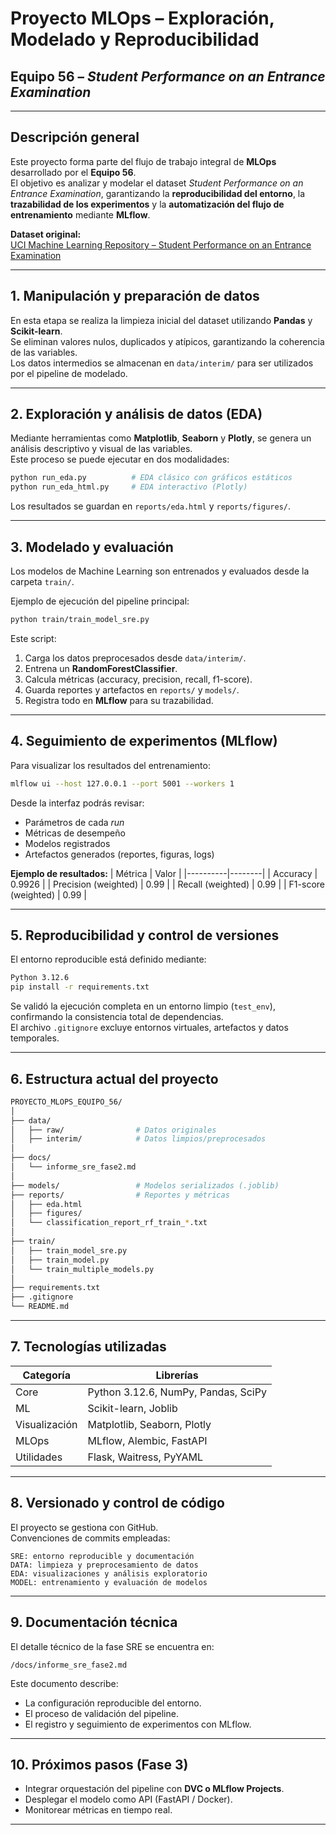 # Proyecto MLOps – Exploración, Modelado y Reproducibilidad  
## Equipo 56 – *Student Performance on an Entrance Examination*

---

## Descripción general

Este proyecto forma parte del flujo de trabajo integral de **MLOps** desarrollado por el **Equipo 56**.  
El objetivo es analizar y modelar el dataset *Student Performance on an Entrance Examination*, garantizando la **reproducibilidad del entorno**, la **trazabilidad de los experimentos** y la **automatización del flujo de entrenamiento** mediante **MLflow**.

**Dataset original:**  
[UCI Machine Learning Repository – Student Performance on an Entrance Examination](https://archive.ics.uci.edu/dataset/582/student+performance+on+an+entrance+examination)

---

## 1. Manipulación y preparación de datos

En esta etapa se realiza la limpieza inicial del dataset utilizando **Pandas** y **Scikit-learn**.  
Se eliminan valores nulos, duplicados y atípicos, garantizando la coherencia de las variables.  
Los datos intermedios se almacenan en `data/interim/` para ser utilizados por el pipeline de modelado.

---

## 2. Exploración y análisis de datos (EDA)

Mediante herramientas como **Matplotlib**, **Seaborn** y **Plotly**, se genera un análisis descriptivo y visual de las variables.  
Este proceso se puede ejecutar en dos modalidades:

```bash
python run_eda.py          # EDA clásico con gráficos estáticos
python run_eda_html.py     # EDA interactivo (Plotly)
```

Los resultados se guardan en `reports/eda.html` y `reports/figures/`.

---

## 3. Modelado y evaluación

Los modelos de Machine Learning son entrenados y evaluados desde la carpeta `train/`.

Ejemplo de ejecución del pipeline principal:

```bash
python train/train_model_sre.py
```

Este script:
1. Carga los datos preprocesados desde `data/interim/`.  
2. Entrena un **RandomForestClassifier**.  
3. Calcula métricas (accuracy, precision, recall, f1-score).  
4. Guarda reportes y artefactos en `reports/` y `models/`.  
5. Registra todo en **MLflow** para su trazabilidad.

---

## 4. Seguimiento de experimentos (MLflow)

Para visualizar los resultados del entrenamiento:

```bash
mlflow ui --host 127.0.0.1 --port 5001 --workers 1
```

Desde la interfaz podrás revisar:
- Parámetros de cada *run*  
- Métricas de desempeño  
- Modelos registrados  
- Artefactos generados (reportes, figuras, logs)

**Ejemplo de resultados:**
| Métrica | Valor |
|----------|--------|
| Accuracy | 0.9926 |
| Precision (weighted) | 0.99 |
| Recall (weighted) | 0.99 |
| F1-score (weighted) | 0.99 |

---

## 5. Reproducibilidad y control de versiones

El entorno reproducible está definido mediante:

```bash
Python 3.12.6
pip install -r requirements.txt
```

Se validó la ejecución completa en un entorno limpio (`test_env`), confirmando la consistencia total de dependencias.  
El archivo `.gitignore` excluye entornos virtuales, artefactos y datos temporales.

---

## 6. Estructura actual del proyecto

```bash
PROYECTO_MLOPS_EQUIPO_56/
│
├── data/
│   ├── raw/                # Datos originales
│   ├── interim/            # Datos limpios/preprocesados
│
├── docs/
│   └── informe_sre_fase2.md
│
├── models/                 # Modelos serializados (.joblib)
├── reports/                # Reportes y métricas
│   ├── eda.html
│   ├── figures/
│   └── classification_report_rf_train_*.txt
│
├── train/
│   ├── train_model_sre.py
│   ├── train_model.py
│   └── train_multiple_models.py
│
├── requirements.txt
├── .gitignore
└── README.md
```

---

## 7. Tecnologías utilizadas

| Categoría | Librerías |
|------------|------------|
| Core | Python 3.12.6, NumPy, Pandas, SciPy |
| ML | Scikit-learn, Joblib |
| Visualización | Matplotlib, Seaborn, Plotly |
| MLOps | MLflow, Alembic, FastAPI |
| Utilidades | Flask, Waitress, PyYAML |

---

## 8. Versionado y control de código

El proyecto se gestiona con GitHub.  
Convenciones de commits empleadas:
```
SRE: entorno reproducible y documentación
DATA: limpieza y preprocesamiento de datos
EDA: visualizaciones y análisis exploratorio
MODEL: entrenamiento y evaluación de modelos
```

---

## 9. Documentación técnica

El detalle técnico de la fase SRE se encuentra en:
```
/docs/informe_sre_fase2.md
```
Este documento describe:
- La configuración reproducible del entorno.  
- El proceso de validación del pipeline.  
- El registro y seguimiento de experimentos con MLflow.

---

## 10. Próximos pasos (Fase 3)

- Integrar orquestación del pipeline con **DVC o MLflow Projects**.  
- Desplegar el modelo como API (FastAPI / Docker).  
- Monitorear métricas en tiempo real.

---
